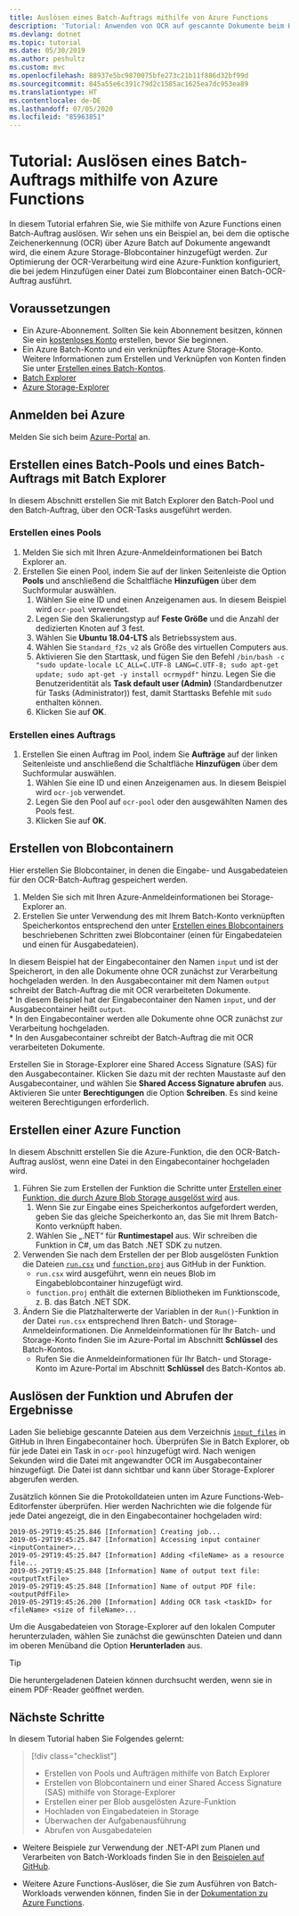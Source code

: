 ```yaml
---
title: Auslösen eines Batch-Auftrags mithilfe von Azure Functions
description: 'Tutorial: Anwenden von OCR auf gescannte Dokumente beim Hinzufügen zu einem Storage-Blob'
ms.devlang: dotnet
ms.topic: tutorial
ms.date: 05/30/2019
ms.author: peshultz
ms.custom: mvc
ms.openlocfilehash: 88937e5bc9870075bfe273c21b11f886d32bf99d
ms.sourcegitcommit: 845a55e6c391c79d2c1585ac1625ea7dc953ea89
ms.translationtype: HT
ms.contentlocale: de-DE
ms.lasthandoff: 07/05/2020
ms.locfileid: "85963851"
---
```

# <a name="tutorial-trigger-a-batch-job-using-azure-functions"></a>Tutorial: Auslösen eines Batch-Auftrags mithilfe von Azure Functions

In diesem Tutorial erfahren Sie, wie Sie mithilfe von Azure Functions einen Batch-Auftrag auslösen. Wir sehen uns ein Beispiel an, bei dem die optische Zeichenerkennung (OCR) über Azure Batch auf Dokumente angewandt wird, die einem Azure Storage-Blobcontainer hinzugefügt werden. Zur Optimierung der OCR-Verarbeitung wird eine Azure-Funktion konfiguriert, die bei jedem Hinzufügen einer Datei zum Blobcontainer einen Batch-OCR-Auftrag ausführt.

## <a name="prerequisites"></a>Voraussetzungen

* Ein Azure-Abonnement. Sollten Sie kein Abonnement besitzen, können Sie ein [kostenloses Konto](https://azure.microsoft.com/free/) erstellen, bevor Sie beginnen.
* Ein Azure Batch-Konto und ein verknüpftes Azure Storage-Konto. Weitere Informationen zum Erstellen und Verknüpfen von Konten finden Sie unter [Erstellen eines Batch-Kontos](quick-create-portal.md#create-a-batch-account).
* [Batch Explorer](https://azure.github.io/BatchExplorer/)
* [Azure Storage-Explorer](https://azure.microsoft.com/features/storage-explorer/)

## <a name="sign-in-to-azure"></a>Anmelden bei Azure

Melden Sie sich beim [Azure-Portal](https://portal.azure.com) an.

## <a name="create-a-batch-pool-and-batch-job-using-batch-explorer"></a>Erstellen eines Batch-Pools und eines Batch-Auftrags mit Batch Explorer

In diesem Abschnitt erstellen Sie mit Batch Explorer den Batch-Pool und den Batch-Auftrag, über den OCR-Tasks ausgeführt werden. 

### <a name="create-a-pool"></a>Erstellen eines Pools

1. Melden Sie sich mit Ihren Azure-Anmeldeinformationen bei Batch Explorer an.
1. Erstellen Sie einen Pool, indem Sie auf der linken Seitenleiste die Option **Pools** und anschließend die Schaltfläche **Hinzufügen** über dem Suchformular auswählen. 
    1. Wählen Sie eine ID und einen Anzeigenamen aus. In diesem Beispiel wird `ocr-pool` verwendet.
    1. Legen Sie den Skalierungstyp auf **Feste Größe** und die Anzahl der dedizierten Knoten auf 3 fest.
    1. Wählen Sie **Ubuntu 18.04-LTS** als Betriebssystem aus.
    1. Wählen Sie `Standard_f2s_v2` als Größe des virtuellen Computers aus.
    1. Aktivieren Sie den Starttask, und fügen Sie den Befehl `/bin/bash -c "sudo update-locale LC_ALL=C.UTF-8 LANG=C.UTF-8; sudo apt-get update; sudo apt-get -y install ocrmypdf"` hinzu. Legen Sie die Benutzeridentität als **Task default user (Admin)** (Standardbenutzer für Tasks (Administrator)) fest, damit Starttasks Befehle mit `sudo` enthalten können.
    1. Klicken Sie auf **OK**.
### <a name="create-a-job"></a>Erstellen eines Auftrags

1. Erstellen Sie einen Auftrag im Pool, indem Sie **Aufträge** auf der linken Seitenleiste und anschließend die Schaltfläche **Hinzufügen** über dem Suchformular auswählen. 
    1. Wählen Sie eine ID und einen Anzeigenamen aus. In diesem Beispiel wird `ocr-job` verwendet.
    1. Legen Sie den Pool auf `ocr-pool` oder den ausgewählten Namen des Pools fest.
    1. Klicken Sie auf **OK**.


## <a name="create-blob-containers"></a>Erstellen von Blobcontainern

Hier erstellen Sie Blobcontainer, in denen die Eingabe- und Ausgabedateien für den OCR-Batch-Auftrag gespeichert werden.

1. Melden Sie sich mit Ihren Azure-Anmeldeinformationen bei Storage-Explorer an.
1. Erstellen Sie unter Verwendung des mit Ihrem Batch-Konto verknüpften Speicherkontos entsprechend den unter [Erstellen eines Blobcontainers](../vs-azure-tools-storage-explorer-blobs.md#create-a-blob-container) beschriebenen Schritten zwei Blobcontainer (einen für Eingabedateien und einen für Ausgabedateien).

In diesem Beispiel hat der Eingabecontainer den Namen `input` und ist der Speicherort, in den alle Dokumente ohne OCR zunächst zur Verarbeitung hochgeladen werden. In den Ausgabecontainer mit dem Namen `output` schreibt der Batch-Auftrag die mit OCR verarbeiteten Dokumente.  
    * In diesem Beispiel hat der Eingabecontainer den Namen `input`, und der Ausgabecontainer heißt `output`.  
    * In den Eingabecontainer werden alle Dokumente ohne OCR zunächst zur Verarbeitung hochgeladen.  
    * In den Ausgabecontainer schreibt der Batch-Auftrag die mit OCR verarbeiteten Dokumente.  

Erstellen Sie in Storage-Explorer eine Shared Access Signature (SAS) für den Ausgabecontainer. Klicken Sie dazu mit der rechten Maustaste auf den Ausgabecontainer, und wählen Sie **Shared Access Signature abrufen** aus. Aktivieren Sie unter **Berechtigungen** die Option **Schreiben**. Es sind keine weiteren Berechtigungen erforderlich.  

## <a name="create-an-azure-function"></a>Erstellen einer Azure Function

In diesem Abschnitt erstellen Sie die Azure-Funktion, die den OCR-Batch-Auftrag auslöst, wenn eine Datei in den Eingabecontainer hochgeladen wird.

1. Führen Sie zum Erstellen der Funktion die Schritte unter [Erstellen einer Funktion, die durch Azure Blob Storage ausgelöst wird](../azure-functions/functions-create-storage-blob-triggered-function.md) aus.
    1. Wenn Sie zur Eingabe eines Speicherkontos aufgefordert werden, geben Sie das gleiche Speicherkonto an, das Sie mit Ihrem Batch-Konto verknüpft haben.
    1. Wählen Sie „.NET“ für **Runtimestapel** aus. Wir schreiben die Funktion in C#, um das Batch .NET SDK zu nutzen.
1. Verwenden Sie nach dem Erstellen der per Blob ausgelösten Funktion die Dateien [`run.csx`](https://github.com/Azure-Samples/batch-functions-tutorial/blob/master/run.csx) und [`function.proj`](https://github.com/Azure-Samples/batch-functions-tutorial/blob/master/function.proj) aus GitHub in der Funktion.
    * `run.csx` wird ausgeführt, wenn ein neues Blob im Eingabeblobcontainer hinzugefügt wird.
    * `function.proj` enthält die externen Bibliotheken im Funktionscode, z. B. das Batch .NET SDK.
1. Ändern Sie die Platzhalterwerte der Variablen in der `Run()`-Funktion in der Datei `run.csx` entsprechend Ihren Batch- und Storage-Anmeldeinformationen. Die Anmeldeinformationen für Ihr Batch- und Storage-Konto finden Sie im Azure-Portal im Abschnitt **Schlüssel** des Batch-Kontos.
    * Rufen Sie die Anmeldeinformationen für Ihr Batch- und Storage-Konto im Azure-Portal im Abschnitt **Schlüssel** des Batch-Kontos ab. 

## <a name="trigger-the-function-and-retrieve-results"></a>Auslösen der Funktion und Abrufen der Ergebnisse

Laden Sie beliebige gescannte Dateien aus dem Verzeichnis [`input_files`](https://github.com/Azure-Samples/batch-functions-tutorial/tree/master/input_files) in GitHub in Ihren Eingabecontainer hoch. Überprüfen Sie in Batch Explorer, ob für jede Datei ein Task in `ocr-pool` hinzugefügt wird. Nach wenigen Sekunden wird die Datei mit angewandter OCR im Ausgabecontainer hinzugefügt. Die Datei ist dann sichtbar und kann über Storage-Explorer abgerufen werden.

Zusätzlich können Sie die Protokolldateien unten im Azure Functions-Web-Editorfenster überprüfen. Hier werden Nachrichten wie die folgende für jede Datei angezeigt, die in den Eingabecontainer hochgeladen wird:

```
2019-05-29T19:45:25.846 [Information] Creating job...
2019-05-29T19:45:25.847 [Information] Accessing input container <inputContainer>...
2019-05-29T19:45:25.847 [Information] Adding <fileName> as a resource file...
2019-05-29T19:45:25.848 [Information] Name of output text file: <outputTxtFile>
2019-05-29T19:45:25.848 [Information] Name of output PDF file: <outputPdfFile>
2019-05-29T19:45:26.200 [Information] Adding OCR task <taskID> for <fileName> <size of fileName>...
```

Um die Ausgabedateien von Storage-Explorer auf den lokalen Computer herunterzuladen, wählen Sie zunächst die gewünschten Dateien und dann im oberen Menüband die Option **Herunterladen** aus. 

> [!TIP]
> Die heruntergeladenen Dateien können durchsucht werden, wenn sie in einem PDF-Reader geöffnet werden.

## <a name="next-steps"></a>Nächste Schritte

In diesem Tutorial haben Sie Folgendes gelernt: 

> [!div class="checklist"]
> * Erstellen von Pools und Aufträgen mithilfe von Batch Explorer
> * Erstellen von Blobcontainern und einer Shared Access Signature (SAS) mithilfe von Storage-Explorer
> * Erstellen einer per Blob ausgelösten Azure-Funktion
> * Hochladen von Eingabedateien in Storage
> * Überwachen der Aufgabenausführung
> * Abrufen von Ausgabedateien

* Weitere Beispiele zur Verwendung der .NET-API zum Planen und Verarbeiten von Batch-Workloads finden Sie in den [Beispielen auf GitHub](https://github.com/Azure-Samples/azure-batch-samples/tree/master/CSharp). 

* Weitere Azure Functions-Auslöser, die Sie zum Ausführen von Batch-Workloads verwenden können, finden Sie in der [Dokumentation zu Azure Functions](../azure-functions/functions-triggers-bindings.md).
